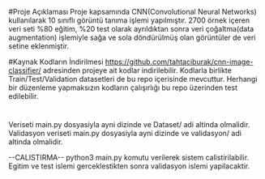 #Proje Açıklaması
Proje kapsamında CNN(Convolutional Neural Networks) kullanılarak 10 sınıflı görüntü tanıma işlemi yapılmıştır. 2700 örnek içeren veri seti %80 eğitim, %20 test olarak ayrıldıktan sonra veri çoğaltma(data augmentation) işlemiyle sağa ve sola döndürülmüş olan görüntüler de veri setine eklenmiştir.


#Kaynak Kodların İndirilmesi
https://github.com/tahtaciburak/cnn-image-classifier/ adresinden projeye ait kodlar indirilebilir. Kodlarla birlikte Train/Test/Validation datasetleri de bu repo içerisinde mevcuttur. Herhangi bir düzenleme yapmaksızın kodların çalışırlığı bu repo üzerinden test edilebilir.

#
Veriseti main.py dosyasiyla ayni dizinde ve Dataset/ adi altinda olmalidir.
Validasyon veriseti main.py dosyasiyla ayni dizinde ve validasyon/ adi altinda olmalidir.


--CALISTIRMA--
python3 main.py komutu verilerek sistem calistirilabilir.
Egitim ve test islemi gerceklestikten sonra validasyon islemi yapilacaktir.


